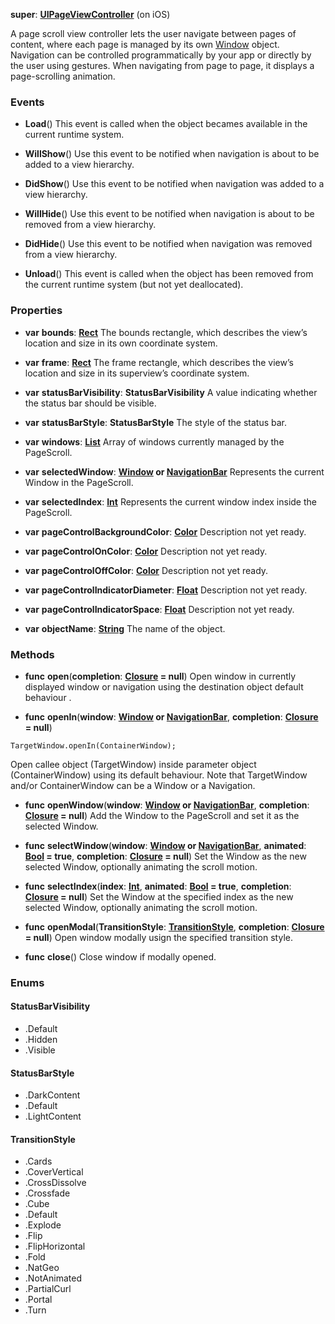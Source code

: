 **super**: **[UIPageViewController](UIPageViewController.md)** (on iOS)

A page scroll view controller lets the user navigate between pages of content, where each page is managed by its own <a href="Window.html">Window</a> object. Navigation can be controlled programmatically by your app or directly by the user using gestures. When navigating from page to page, it displays a page-scrolling animation.

### Events

* **Load**()
This event is called when the object becames available in the current runtime system.

* **WillShow**()
Use this event to be notified when navigation is about to be added to a view hierarchy.

* **DidShow**()
Use this event to be notified when navigation was added to a view hierarchy.

* **WillHide**()
Use this event to be notified when navigation is about to be removed from a view hierarchy.

* **DidHide**()
Use this event to be notified when navigation was removed from a view hierarchy.

* **Unload**()
This event is called when the object has been removed from the current runtime system (but not yet deallocated).



### Properties

* **var** **bounds**: **[Rect](Rect.md)**
The bounds rectangle, which describes the view’s location and size in its own coordinate system.

* **var** **frame**: **[Rect](Rect.md)**
The frame rectangle, which describes the view’s location and size in its superview’s coordinate system.

* **var** **statusBarVisibility**: **StatusBarVisibility**
A value indicating whether the status bar should be visible.

* **var** **statusBarStyle**: **StatusBarStyle**
The style of the status bar.

* **var** **windows**: **[List](../gravity/list.md)**
Array of windows currently managed by the PageScroll.

* **var** **selectedWindow**: **[Window](Window.md) or [NavigationBar](NavigationBar.md)**
Represents the current Window in the PageScroll.

* **var** **selectedIndex**: **[Int](../gravity/int.md)**
Represents the current window index inside the PageScroll.

* **var** **pageControlBackgroundColor**: **[Color](Color.md)**
Description not yet ready.

* **var** **pageControlOnColor**: **[Color](Color.md)**
Description not yet ready.

* **var** **pageControlOffColor**: **[Color](Color.md)**
Description not yet ready.

* **var** **pageControlIndicatorDiameter**: **[Float](../gravity/float.md)**
Description not yet ready.

* **var** **pageControlIndicatorSpace**: **[Float](../gravity/float.md)**
Description not yet ready.

* **var** **objectName**: **[String](../gravity/string.md)**
The name of the object.



### Methods

* **func** **open**(**completion**: **[Closure](../gravity/closure.md) = null**)
Open window in currently displayed window or navigation using the destination object default behaviour .

* **func** **openIn**(**window**: **[Window](Window.md) or [NavigationBar](NavigationBar.md)**, **completion**: **[Closure](../gravity/closure.md) = null**)
<pre><code class="swift">TargetWindow.openIn(ContainerWindow);</code></pre>
Open callee object (TargetWindow) inside parameter object (ContainerWindow) using its default behaviour. Note that TargetWindow and/or ContainerWindow can be a Window or a Navigation.

* **func** **openWindow**(**window**: **[Window](Window.md) or [NavigationBar](NavigationBar.md)**, **completion**: **[Closure](../gravity/closure.md) = null**)
Add the Window to the PageScroll and set it as the selected Window.

* **func** **selectWindow**(**window**: **[Window](Window.md) or [NavigationBar](NavigationBar.md)**, **animated**: **[Bool](../gravity/bool.md) = true**, **completion**: **[Closure](../gravity/closure.md) = null**)
Set the Window as the new selected Window, optionally animating the scroll motion.

* **func** **selectIndex**(**index**: **[Int](../gravity/int.md)**, **animated**: **[Bool](../gravity/bool.md) = true**, **completion**: **[Closure](../gravity/closure.md) = null**)
Set the Window at the specified index as the new selected Window, optionally animating the scroll motion.

* **func** **openModal**(**TransitionStyle**: **<a href="#_enum_TransitionStyle">TransitionStyle</a>**, **completion**: **[Closure](../gravity/closure.md) = null**)
Open window modally usign the specified transition style.

* **func** **close**()
Close window if modally opened.





### Enums

<div id="_enum_StatusBarVisibility"></div>

#### StatusBarVisibility
 * .Default
 * .Hidden
 * .Visible

<div id="_enum_StatusBarStyle"></div>

#### StatusBarStyle
 * .DarkContent
 * .Default
 * .LightContent

<div id="_enum_TransitionStyle"></div>

#### TransitionStyle
 * .Cards
 * .CoverVertical
 * .CrossDissolve
 * .Crossfade
 * .Cube
 * .Default
 * .Explode
 * .Flip
 * .FlipHorizontal
 * .Fold
 * .NatGeo
 * .NotAnimated
 * .PartialCurl
 * .Portal
 * .Turn



